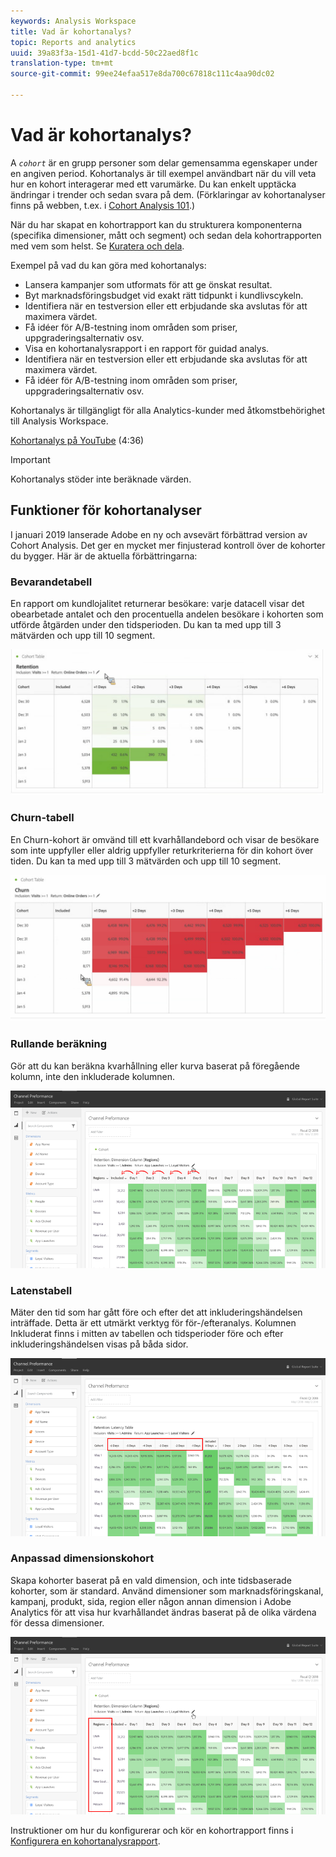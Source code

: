 ```yaml
---
keywords: Analysis Workspace
title: Vad är kohortanalys?
topic: Reports and analytics
uuid: 39a83f3a-15d1-41d7-bcdd-50c22aed8f1c
translation-type: tm+mt
source-git-commit: 99ee24efaa517e8da700c67818c111c4aa90dc02

---
```



# Vad är kohortanalys?

A *`cohort`* är en grupp personer som delar gemensamma egenskaper under en angiven period. Kohortanalys är till exempel användbart när du vill veta hur en kohort interagerar med ett varumärke. Du kan enkelt upptäcka ändringar i trender och sedan svara på dem. (Förklaringar av kohortanalyser finns på webben, t.ex. i [Cohort Analysis 101](https://en.wikipedia.org/wiki/Cohort_analysis).)

När du har skapat en kohortrapport kan du strukturera komponenterna (specifika dimensioner, mått och segment) och sedan dela kohortrapporten med vem som helst. Se [Kuratera och dela](/help/analyze/analysis-workspace/curate-share/curate.md).

Exempel på vad du kan göra med kohortanalys:

* Lansera kampanjer som utformats för att ge önskat resultat.
* Byt marknadsföringsbudget vid exakt rätt tidpunkt i kundlivscykeln.
* Identifiera när en testversion eller ett erbjudande ska avslutas för att maximera värdet.
* Få idéer för A/B-testning inom områden som priser, uppgraderingsalternativ osv.
* Visa en kohortanalysrapport i en rapport för guidad analys.
* Identifiera när en testversion eller ett erbjudande ska avslutas för att maximera värdet.
* Få idéer för A/B-testning inom områden som priser, uppgraderingsalternativ osv.

Kohortanalys är tillgängligt för alla Analytics-kunder med åtkomstbehörighet till Analysis Workspace.

[Kohortanalys på YouTube](https://www.youtube.com/watch?v=kqOIYrvV-co&index=45&list=PL2tCx83mn7GuNnQdYGOtlyCu0V5mEZ8sS) (4:36)

>[!IMPORTANT]
>
>Kohortanalys stöder inte beräknade värden.

## Funktioner för kohortanalyser

I januari 2019 lanserade Adobe en ny och avsevärt förbättrad version av Cohort Analysis. Det ger en mycket mer finjusterad kontroll över de kohorter du bygger. Här är de aktuella förbättringarna:

### Bevarandetabell

En rapport om kundlojalitet returnerar besökare: varje datacell visar det obearbetade antalet och den procentuella andelen besökare i kohorten som utförde åtgärden under den tidsperioden. Du kan ta med upp till 3 mätvärden och upp till 10 segment.

![](assets/retention-report.png)

### Churn-tabell

En Churn-kohort är omvänd till ett kvarhållandebord och visar de besökare som inte uppfyller eller aldrig uppfyller returkriterierna för din kohort över tiden. Du kan ta med upp till 3 mätvärden och upp till 10 segment.

![](assets/churn-report.png)

### Rullande beräkning

Gör att du kan beräkna kvarhållning eller kurva baserat på föregående kolumn, inte den inkluderade kolumnen.

![](assets/cohort-rolling-calculation.png)

### Latenstabell

Mäter den tid som har gått före och efter det att inkluderingshändelsen inträffade. Detta är ett utmärkt verktyg för för-/efteranalys. Kolumnen Inkluderat finns i mitten av tabellen och tidsperioder före och efter inkluderingshändelsen visas på båda sidor.

![](assets/cohort-latency.png)

### Anpassad dimensionskohort

Skapa kohorter baserat på en vald dimension, och inte tidsbaserade kohorter, som är standard. Använd dimensioner som marknadsföringskanal, kampanj, produkt, sida, region eller någon annan dimension i Adobe Analytics för att visa hur kvarhållandet ändras baserat på de olika värdena för dessa dimensioner.

![](assets/cohort-customizable-cohort-row.png)

Instruktioner om hur du konfigurerar och kör en kohortrapport finns i [Konfigurera en kohortanalysrapport](/help/analyze/analysis-workspace/visualizations/cohort-table/t-cohort.md).

